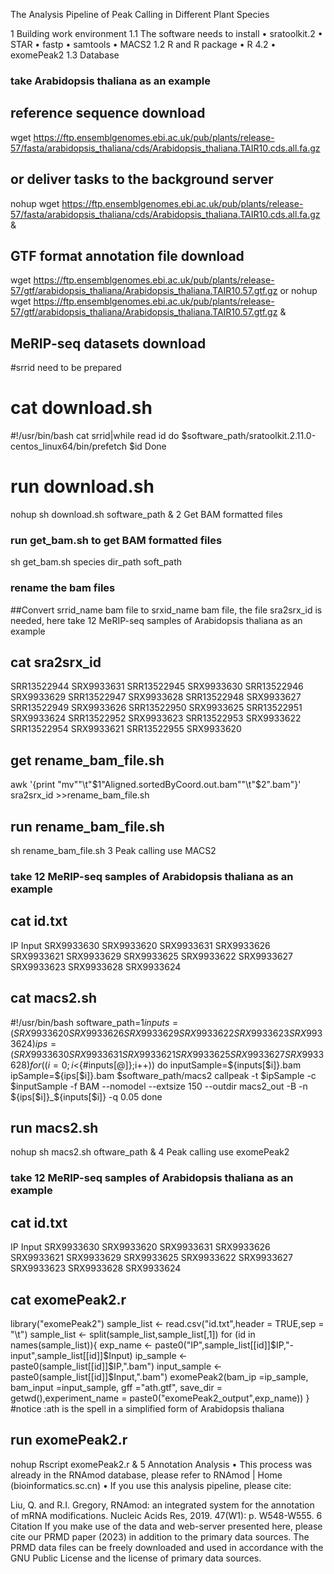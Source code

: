 The Analysis Pipeline of Peak Calling in Different Plant Species

1 Building work environment
1.1 The software needs to install
•	sratoolkit.2 
•	STAR
•	fastp
•	samtools
•	MACS2
1.2 R and R package
•	R 4.2
•	exomePeak2
1.3 Database
### take Arabidopsis thaliana as an example
## reference sequence download
wget https://ftp.ensemblgenomes.ebi.ac.uk/pub/plants/release-57/fasta/arabidopsis_thaliana/cds/Arabidopsis_thaliana.TAIR10.cds.all.fa.gz

## or deliver tasks to the background server 
nohup  wget https://ftp.ensemblgenomes.ebi.ac.uk/pub/plants/release-57/fasta/arabidopsis_thaliana/cds/Arabidopsis_thaliana.TAIR10.cds.all.fa.gz &

## GTF format annotation file download
wget https://ftp.ensemblgenomes.ebi.ac.uk/pub/plants/release-57/gtf/arabidopsis_thaliana/Arabidopsis_thaliana.TAIR10.57.gtf.gz 
or
nohup wget https://ftp.ensemblgenomes.ebi.ac.uk/pub/plants/release-57/gtf/arabidopsis_thaliana/Arabidopsis_thaliana.TAIR10.57.gtf.gz &

## MeRIP-seq datasets download
#srrid need to be prepared
# cat download.sh
#!/usr/bin/bash
cat srrid|while read id
do
$software_path/sratoolkit.2.11.0-centos_linux64/bin/prefetch $id
Done
# run download.sh
nohup sh download.sh software_path &
2 Get BAM formatted files 
### run get_bam.sh to get BAM formatted files
sh get_bam.sh species dir_path soft_path

### rename the bam files
##Convert srrid_name bam file to srxid_name bam file, the file sra2srx_id is needed, here take 12 MeRIP-seq samples of Arabidopsis thaliana as an example

## cat sra2srx_id
SRR13522944     SRX9933631
SRR13522945     SRX9933630
SRR13522946     SRX9933629
SRR13522947     SRX9933628
SRR13522948     SRX9933627
SRR13522949     SRX9933626
SRR13522950     SRX9933625
SRR13522951     SRX9933624
SRR13522952     SRX9933623
SRR13522953     SRX9933622
SRR13522954     SRX9933621
SRR13522955     SRX9933620

## get rename_bam_file.sh
awk '{print "mv""\t"$1"Aligned.sortedByCoord.out.bam""\t"$2".bam"}'
sra2srx_id >>rename_bam_file.sh

## run rename_bam_file.sh
sh rename_bam_file.sh
3 Peak calling use MACS2
### take 12 MeRIP-seq samples of Arabidopsis thaliana as an example
## cat id.txt
IP      Input
SRX9933630      SRX9933620
SRX9933631      SRX9933626
SRX9933621      SRX9933629
SRX9933625      SRX9933622
SRX9933627      SRX9933623
SRX9933628      SRX9933624

## cat macs2.sh
#!/usr/bin/bash
software_path=$1
inputs=(SRX9933620 SRX9933626 SRX9933629 SRX9933622 SRX9933623 SRX9933624)
ips=(SRX9933630 SRX9933631 SRX9933621 SRX9933625 SRX9933627 SRX9933628)
for(( i=0;i<${#inputs[@]};i++)) do
inputSample=${inputs[$i]}.bam
ipSample=${ips[$i]}.bam
$software_path/macs2 callpeak -t $ipSample -c $inputSample -f BAM --nomodel  --extsize 150  --outdir macs2_out -B -n ${ips[$i]}_${inputs[$i]} -q 0.05
done

## run macs2.sh
nohup sh macs2.sh oftware_path &
4 Peak calling use exomePeak2
### take 12 MeRIP-seq samples of Arabidopsis thaliana as an example
## cat id.txt
IP      Input
SRX9933630      SRX9933620
SRX9933631      SRX9933626
SRX9933621      SRX9933629
SRX9933625      SRX9933622
SRX9933627      SRX9933623
SRX9933628      SRX9933624
## cat exomePeak2.r
library("exomePeak2")
sample_list <- read.csv("id.txt",header = TRUE,sep = "\t")
sample_list <- split(sample_list,sample_list[,1])
for (id in names(sample_list)){
exp_name <- paste0("IP",sample_list[[id]]$IP,"-input",sample_list[[id]]$Input)
    ip_sample <- paste0(sample_list[[id]]$IP,".bam")
    input_sample <- paste0(sample_list[[id]]$Input,".bam")
    exomePeak2(bam_ip =ip_sample, bam_input =input_sample, gff ="ath.gtf", save_dir = getwd(),experiment_name = paste0("exomePeak2_output",exp_name))
 }
#notice :ath is the spell in a simplified form of Arabidopsis thaliana

## run exomePeak2.r
nohup Rscript exomePeak2.r &
5 Annotation Analysis
•	This process was already in the RNAmod database, please refer to RNAmod | Home (bioinformatics.sc.cn)
•	If you use this analysis pipeline, please cite:

Liu, Q. and R.I. Gregory, RNAmod: an integrated system for the annotation of mRNA modifications. Nucleic Acids Res, 2019. 47(W1): p. W548-W555.
6 Citation
If you make use of the data and web-server presented here, please cite our PRMD paper (2023) in addition to the primary data sources. 
The PRMD data files can be freely downloaded and used in accordance with the GNU Public License and the license of primary data sources.

